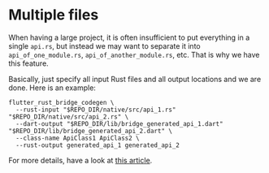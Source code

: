 # Multiple files

When having a large project, it is often insufficient to put everything in a single `api.rs`, but instead we may want to separate it into `api_of_one_module.rs`, `api_of_another_module.rs`, etc. That is why we have this feature.

Basically, just specify all input Rust files and all output locations and we are done. Here is an example:

```shell
flutter_rust_bridge_codegen \
  --rust-input "$REPO_DIR/native/src/api_1.rs" "$REPO_DIR/native/src/api_2.rs" \
  --dart-output "$REPO_DIR/lib/bridge_generated_api_1.dart" "$REPO_DIR/lib/bridge_generated_api_2.dart" \
  --class-name ApiClass1 ApiClass2 \
  --rust-output generated_api_1 generated_api_2
```

For more details, have a look at [this article](../article/generate_multiple_files.md).

